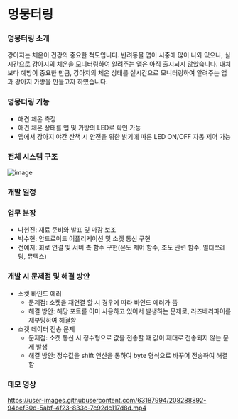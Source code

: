 # 멍뭉터링

### 멍뭉터링 소개
강아지는 체온이 건강의 중요한 척도입니다. 반려동물 앱이 시중에 많이 나와 있으나, 실시간으로 강아지의 체온을 모니터링하여 알려주는 앱은 아직 출시되지 않았습니다. 대처보다 예방이 중요한 만큼, 강아지의 체온 상태를 실시간으로 모니터링하여 알려주는 앱과 강아지 가방을 만들고자 하였습니다.

### 멍뭉터링 기능
- 애견 체온 측정
- 애견 체온 상태를 앱 및 가방의 LED로 확인 가능
- 앱에서 강아지 야간 산책 시 안전을 위한 밝기에 따른 LED ON/OFF 자동 제어 가능

### 전체 시스템 구조
![image](https://user-images.githubusercontent.com/63187994/208288582-7726426d-6389-43cc-ad2c-fc324c4ee1e4.png)

### 개발 일정

### 업무 분장
- 나현진: 재료 준비와 발표 및 마감 보조
- 박수현: 안드로이드 어플리케이션 및 소켓 통신 구현
- 전예지: 회로 연결 및 서버 측 함수 구현(온도 제어 함수, 조도 관련 함수, 멀티쓰레딩, 뮤텍스)

### 개발 시 문제점 및 해결 방안
- 소켓 바인드 에러
  - 문제점: 소켓을 재연결 할 시 경우에 따라 바인드 에러가 뜸
  - 해결 방안: 해당 포트를 이미 사용하고 있어서 발생하는 문제로, 라즈베리파이를 재부팅하여 해결함
- 소켓 데이터 전송 문제
  - 문제점: 소켓 통신 시 정수형으로 값을 전송할 때 값이 제대로 전송되지 않는 문제 발생
  - 해결 방안: 정수값을 shift 연산을 통하여 byte 형식으로 바꾸어 전송하여 해결함

### 데모 영상
https://user-images.githubusercontent.com/63187994/208288892-94bef30d-5abf-4f23-833c-7c92dc117d8d.mp4
